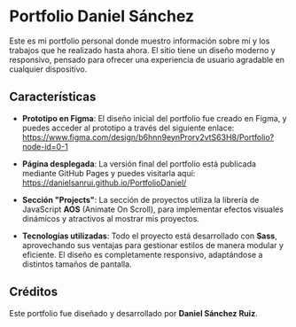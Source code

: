 # Portfolio Daniel Sánchez

Este es mi portfolio personal donde muestro información sobre mí y los trabajos que he realizado hasta ahora. El sitio tiene un diseño moderno y responsivo, pensado para ofrecer una experiencia de usuario agradable en cualquier dispositivo.

## Características
- **Prototipo en Figma**: El diseño inicial del portfolio fue creado en Figma, y puedes acceder al prototipo a través del siguiente enlace:
  https://www.figma.com/design/b6hnn9eynProry2vtS63H8/Portfolio?node-id=0-1

- **Página desplegada**: La versión final del portfolio está publicada mediante GitHub Pages y puedes visitarla aquí: 
  https://danielsanrui.github.io/PortfolioDaniel/

- **Sección "Projects"**: La sección de proyectos utiliza la librería de JavaScript **AOS** (Animate On Scroll), para implementar efectos visuales dinámicos y atractivos al mostrar mis proyectos.

- **Tecnologías utilizadas**: Todo el proyecto está desarrollado con **Sass**, aprovechando sus ventajas para gestionar estilos de manera modular y eficiente. El diseño es completamente responsivo, adaptándose a distintos tamaños de pantalla.

## Créditos
Este portfolio fue diseñado y desarrollado por **Daniel Sánchez Ruiz**.
